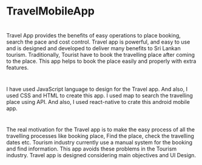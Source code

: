 # TravelMobileApp
#
Travel App provides the benefits of easy operations to place booking, search the pace and cost control. Travel app is powerful, and easy to use and is designed and developed to deliver many benefits to Sri Lankan tourism. Traditionally, Tourist have to book the travelling place after coming to the place. This app helps to book the place easily and properly with extra features.
#
I have used JavaScript language to design for the Travel app. And also, I used CSS and HTML to create this app. I used map to search the travelling place using API. And also, I used react-native to crate this android mobile app.
#
The real motivation for the Travel app is to make the easy process of all the travelling processes like booking place, Find the place, check the travelling dates etc. Tourism industry currently use a manual system for the booking and find information. This app avoids these problems in the Tourism industry. Travel app is designed considering main objectives and UI Design.
